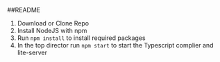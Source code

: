 ##README

1. Download or Clone Repo
2. Install NodeJS with npm
3. Run `npm install` to install required packages
4. In the top director run `npm start` to start the Typescript complier and lite-server